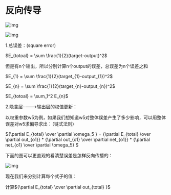 # 反向传导







![img](https://images2015.cnblogs.com/blog/853467/201606/853467-20160630140644406-409859737.png)



![img](https://images2015.cnblogs.com/blog/853467/201606/853467-20160630141449671-1058672778.png)



1.总误差：(square error)

$E_{totoal} = \sum \frac{1}{2}(target-output)^2$



但是有n个输出，所以分别计算n个output的误差，总误差为n个误差之和

$E_{1} = \sum \frac{1}{2}(target_{1}-output_{1})^2$

$E_{n} = \sum \frac{1}{2}(target_{n}-output_{n})^2$

$E_{totoal} = \sum_1^2 E_{n}$



2.隐含层---->输出层的权值更新：

以权重参数w5为例，如果我们想知道w5对整体误差产生了多少影响，可以用整体误差对w5求偏导求出：（链式法则）



${\partial E_{total} \over \partial \omega_5 } = {\partial E_{total} \over \partial out_{o1}} *  {\partial out_{o1} \over \partial net_{o1}} *  {\partial net_{o1} \over \partial  \omega_5} $

下面的图可以更直观的看清楚误差是怎样反向传播的：



![img](https://images2015.cnblogs.com/blog/853467/201606/853467-20160630152018906-1524325812.png)





现在我们来分别计算每个式子的值：

计算${\partial E_{total} \over \partial out_{total} }$






